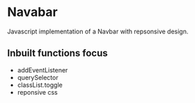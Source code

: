 # Navabar
Javascript implementation of a Navbar with repsonsive design.


## Inbuilt functions focus
- addEventListener
- querySelector
- classList.toggle
- reponsive css
